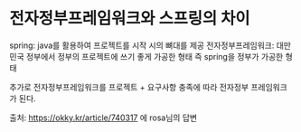 # 전자정부프레임워크와 스프링의 차이

spring: java를 활용하여 프로젝트를 시작 시의 뼈대를 제공
전자정부프레임워크: 대만민국 정부에서 정부의 프로젝트에 쓰기 좋게 가공한 형태
즉 spring을 정부가 가공한 형태

추가로 전자정부프레임워크를 프로젝트 + 요구사항 충족에 따라 전자정부 프레임워크가 된다.

출처: https://okky.kr/article/740317 에 rosa님의 답변
